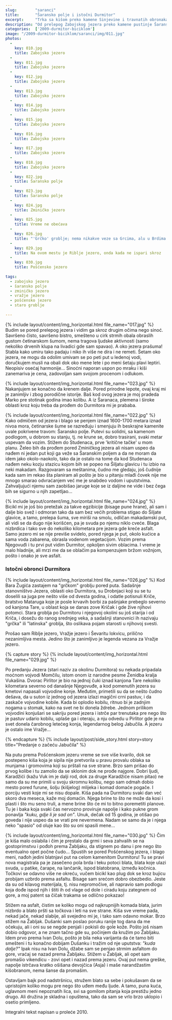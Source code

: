 ```yaml
---
slug:        "saranci"
title:       "Šaransko polje i istočni Durmitor"
excerpt:     "Trka sa kišom preko kamene Sinjevine i travnatih obronaka istočnog Durmitora"
description: "Od prelepog Zabojskog jezera preko kamene pustinje Šaranskog polja (Sinjevina) do travnatih prostranstava istočnog Durmitora" 
categories:  ['2009-durmitor-biciklom']
image: "/2009-durmitor-biciklom/saranci/img/011.jpg"
photos:
  -
    key: 010.jpg
    title: Zabojsko jezero
  -
    key: 011.jpg
    title: Zabojsko jezero
  -
    key: 012.jpg
    title: Zabojsko jezero
  -
    key: 013.jpg
    title: Zabojsko jezero
  -
    key: 014.jpg
    title: Zabojsko jezero
  -
    key: 015.jpg
    title: Zabojsko jezero
  -
    key: 016.jpg
    title: Zabojsko jezero
  -
    key: 017.jpg
    title: Zabojsko jezero
  -
    key: 018.jpg
    title: Zabojsko jezero
  -
    key: 022.jpg
    title: Šaransko polje
  -
    key: 023.jpg
    title: Šaransko polje
  -
    key: 024.jpg
    title: Zminičko jezero
  -
    key: 025.jpg
    title: Vreme ne obećava
  -
    key: 026.jpg
    title: "'Grčko' groblje; nema nikakve veze sa Grcima, alu u Brdima 'grčko' ili 'latinsko' je obično pojam za nezapamćenu starost"
  -
    key: 029.jpg
    title: Na ovom mestu je Riblje jezero, onda kada ne ispari skroz
  -
    key: 030.jpg
    title: Pošćensko jezero
    
tags:
  - zabojsko jezero
  - šaransko polje
  - zminičko jezero
  - vražje jezero
  - pošćensko jezero
  - staro groblje
    
---
```


{% include layout/content/img_horizontal.html file_name="017.jpg" %}
Budim se pored prelepog jezera i vidim ga skroz drugim očima nego sinoć. Savršeno čisto, savršeno bistro, smešteno u 
cirk strmih obala obraslih gustom četinarskom šumom, nema tragova ljudske aktivnosti (samo nekoliko drvenih klupa na 
livadici gde sam spavao). A oko jezera prašuma! Stabla kako umiru tako padaju i niko ih više ne dira i ne remeti. Šetam 
oko jezera, ne mogu da odolim umivam se po peti put u ledenoj vodi, doručkujem musli na obali dok oko mene lete i po 
meni šetaju plavi leptiri. Neopisiv osećaj harmonije... Sinoćni naporan uspon po mraku i kiši zanemariva je cena, 
zadovoljan sam svojom procenom i odlukom.

{% include layout/content/img_horizontal.html file_name="023.jpg" %}
Nakanjujem se konačno da krenem dalje. Pored prirodne lepote, ovaj kraj mi je zanimljiv i zbog porodične istorije. Baš 
kod ovog jezera je moj pradeda Marko pre stotinak godina imao kolibu. A iz Šaranaca, plemena i široke oblasti kroz koju 
treba da prođem do Durmitora mi je prababa.

{% include layout/content/img_horizontal.html file_name="022.jpg" %}
Kako odmičem od jezera i blago se penjem iznad 1600-1700 metara iznad nivoa mora, četinarske šume se razređuju i 
smenjuju ih beskrajne kamenite uvale pokrivene travom: Šaransko polje. Putevi su solidni, sa kamenom podlogom, u dobrom 
su stanju, tj. ne krune se, dobro trasirani, svaki metar uspevam da vozim. Stižem do Studenaca, prve 
'kritične tačke' u mom planu. Želeo bih da prođem pored Zminičkog jezera ali nisam uspeo da nađem ni jedan put koji ga 
veže sa Šaranskim poljem a da ne moram da idem jako okolo-naokolo, tako da je ostalo na tome da kod Studenaca nađem neku 
kozju stazicu kojom bih se popeo na Šiljatu glavicu i tu izbio na neki makadam. Razgovaram sa meštanima, čudno me 
gledaju, još čudnije kada sam im rekao šta planiram ali pošto je bio u pitanju mlađi čovek nije me mnogo smarao 
odvraćanjem već me je snabdeo vodom i uputstvima. Zahvaljujući njemu sam zaobišao jaruge koje se iz daljine ne vide i 
bez čega bih se sigurno u njih zapetljao...

{% include layout/content/img_horizontal.html file_name="024.jpg" %}
Bicikl mi je još bio pretežak za takve egzibicije (bisage pune hrane), ali sam i dalje bio svež i odmoran tako da sam 
bez većih problema stigao do Šiljate glavice, a tamo, prelepa šuma, sve miriši na smolu, odličan makadamski put, ali 
vidi se da dugo nije korišćen, pa je svuda po njemu niklo cveće. Blaga nizbrdica i tako sve do nekoliko kilometara pre 
jezera gde kreće asfalt. Samo jezero mi se nije previše svidelo, pored njega je put, okolo kućice a sama voda zabarena, 
obrasla vodenom vegetacijom. Vozim prema Njegovuđi i tu prvi put vidim Durmitor, opkoljen sivim oblacima. I vreme je 
malo hladnije, ali mrzi me da se oblačim pa kompenzujem bržom vožnjom, pošto i onako je sve asfalt.

### Istočni obronci Durmitora

{% include layout/content/img_horizontal.html file_name="026.jpg" %}
Kod Bara Žugića zastajem na "grčkom" groblju pored puta. Sadašnje stanovništvo Jezera, oblasti oko Durmitora, su 
Drobnjaci koji su se tu doselili sa juga pre nešto više od dvesta godina, i odatle potisnuli Kriče, bratstvo Mataruga 
koje je posle krvavih borbi za pašnjake prebeglo severno od kanjona Tare, u oblast koja se danas zove Kričak i gde žive 
njihovi potomci. Stara groblja po Durmitoru i njegovoj okolini su još starija i od Kriča, i dosežu do ranog srednjeg 
veka, a sadašnji stanovnici ih nazivaju "grčka" ili "latinska" groblja, što oslikava pojam starosti u njihovoj svesti.

Prošao sam Riblje jezero, Vražje jezero i Ševaritu lokvicu, prilično nezanimljiva mesta. Jedino što je zanimljivo je 
legenda vezana za Vražje jezero. 

{% capture story %}
{% include layout/content/img_horizontal.html file_name="029.jpg" %}
<p>Po predanju Jezera (stari naziv za okolinu Durmitora) su nekada pripadala moćnom vojvodi Momčilu, istom onom iz narodne 
pesme Ženidba kralja Vukašina. Dvorac Pirlitor je bio na jednoj čuki iznad kanjona Tare nekoliko kilometara severno od 
današnje Njegovuđe, a kod pomenutih jezera su kmetovi napasali vojvodine konje. Međutim, primetili su da se nešto čudno 
dešava, da u suton iz jednog od jezera izlazi magični crni pastuv, i da zaskače vojvodine kobile. Kada bi oplodio 
kobilu, ritnuo bi je zadnjim nogama u stomak, kako na svet ne bi donela ždrebe. Jednom prilikom vojvodini konjušari se 
sakriju pored jezera i istrče par trenutaka pre nego što je pastuv udario kobilu, uplaše ga i oteraju, a nju odvedu u 
Pirlitor gde je na svet donela čarobnog letećeg konja, legendarnog belog Jabučila. A jezeru je ostalo ime Vražje...</p>
{% endcapture %}
{% include layout/post/side_story.html story=story title="Predanje o začeću Jabučila" %}

Na putu prema Pošćenskom jezeru vreme se sve više kvarilo, dok se postepeno kiša koja je sipila nije pretvorila u pravu 
provalu oblaka sa munjama i gromovima koji su prštali na sve strane. Brzo sam prišao do prvog kolibe i tu zamolio da se 
sklonim dok ne prođe najgore. Dobri ljudi, Karadžići (kažu Vuk im je dalji rod, dok za druge Karadžiće nisam pitao) ne 
samo da su me primili u svoju skromnu kolibu, nego sam odmah dobio mesto pored furune, šolju (kišjelog) mlijeka i komad 
domaće pogače. I porciju vesti koje mi se nisu dopale. Kiša pada na Durmitoru svaki dan već skoro dva meseca, kaže moj 
domaćin. Njega brine to što ne može da kosi i plasti i što mu seno truli, a mene brine što će mi to bitno poremetiti 
planove. Tu je i baka koja svaki čas nervozno proviruje napolje i kako pukne grom ponavlja *"kuku, gdje li je sad on"*. 
Unuk, dečak od 15 godina, je otišao po goveda i nije uspeo da se vrati pre nevermena. Nadam se samo da je i njega neko
"spasio" od oluje kao što su oni spasili mene...

{% include layout/content/img_horizontal.html file_name="030.jpg" %}
Čim je kiša malo oslabila i čim je prestalo da grmi i seva zahvalih se na gostoprimstvu i pođoh prema Žabljaku, da 
stignem po danu i pre nego što eventualno opet počne čudo... Spustih se pored Pošćenskog jezera, i blago meni, nađoh 
jedini blatnjavi put na celom kamenitom Durmitoru! Tu se pravi nova magistrala pa je zasečeno pola brda i teku potoci 
blata, blata koje ulazi svuda, u patike, čarape, na lančanik, ispod blatobrana, između kočnica. Točkovi se odavno više 
ne okreću, vučem bicikl kao plug dok se kroz bujicu probijam uzbrdo prema asfaltu. Bisage sam srećom dobro obezbedio. 
Jeste da su od kilavog materijala, tj. nisu nepromočive, ali napravio sam podlogu koja dođe ispod njih i štiti ih od 
vlage od dole i ciradu koju zategnem od gore, a moj patent sa čičak trakama se odlično pokazao!

Stižem na asfalt, čistim se koliko mogu od najkrupnijih komada blata, jurim nizbrdo a blato pršti sa točkova i leti na 
sve strane. Kiša sve vreme pada, nekad jače, nekad slabije, ali svejedno mi je, i tako sam odavno mokar. Brzo stižem na 
Žabljak. Dušanki sam poslao poruku ranije tog dana da me očekuju, ali i oni su se negde penjali i pokisli do gole 
kože. Pošto još nisam dobio odgovor, a ne znam tačno gde su, počinjem da kružim po Žabljaku. Idem prvo prema Ivan Dolu,
pošto je bila neka varijanta da će tamo biti smešteni i tu konačno dobijam Dušanku i tražim od nje uputstva: *"kuda dalje?"* 
Ipak nisu na Ivan Dolu, džabe sam se penjao strmim asfaltom do gore, vraćaj se nazad prema Žabljaku. Stižem u Žabljak, 
ali opet sam promašio vikendicu - zovi opet i nazad prema jezeru. Ovaj put nema greške, napolje istrčava kratko ošišana 
devojčica (Asja) i maše narandžastim kišobranom, nema šanse da promašim.

Ostavljam bajk pod nadstršnicu, stružem blato sa sebe i pokušavam da se upristojim koliko mogu pre nego što uđem među 
ljude. A tamo, puna kuća, uglavnom meni nepoznatih lica, svi sa gomilom pitanja koja prestižu jedno drugo. Ali družina 
je skladna i opuštena, tako da sam se vrlo brzo uklopio i osetio primljeno.

<span class="caption text-muted pull-right">Integralni tekst napisan u proleće 2010.</span>